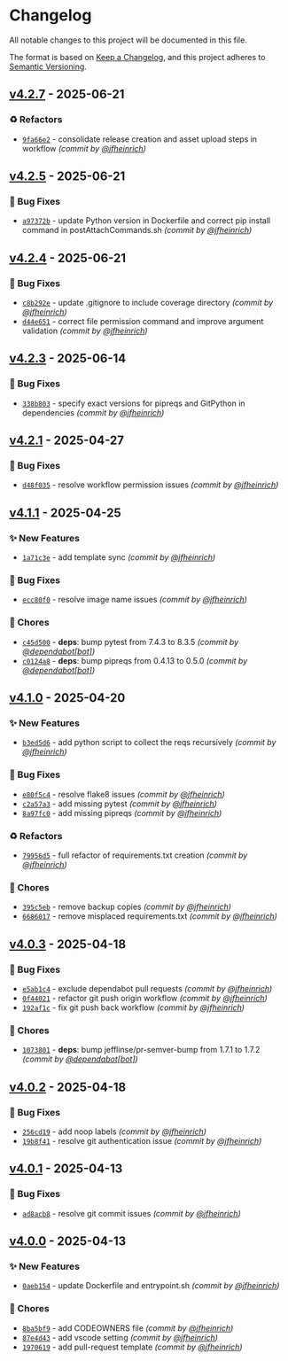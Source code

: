 # Changelog
All notable changes to this project will be documented in this file.

The format is based on [Keep a Changelog](https://keepachangelog.com/en/1.0.0/),
and this project adheres to [Semantic Versioning](https://semver.org/spec/v2.0.0.html).

## [v4.2.7] - 2025-06-21
### :recycle: Refactors
- [`9fa66e2`](https://github.com/jfheinrich-eu/pipreqs-action/commit/9fa66e2ec383308c72abe040c34ffa2ef7ca6838) - consolidate release creation and asset upload steps in workflow *(commit by [@jfheinrich](https://github.com/jfheinrich))*


## [v4.2.5] - 2025-06-21
### :bug: Bug Fixes
- [`a97372b`](https://github.com/jfheinrich-eu/pipreqs-action/commit/a97372b819682eae6068b903ff51ed5f6819c846) - update Python version in Dockerfile and correct pip install command in postAttachCommands.sh *(commit by [@jfheinrich](https://github.com/jfheinrich))*


## [v4.2.4] - 2025-06-21
### :bug: Bug Fixes
- [`c8b292e`](https://github.com/jfheinrich-eu/pipreqs-action/commit/c8b292e0ff1bfbb57be5adaa9bab33545bf96306) - update .gitignore to include coverage directory *(commit by [@jfheinrich](https://github.com/jfheinrich))*
- [`d44e651`](https://github.com/jfheinrich-eu/pipreqs-action/commit/d44e651b078ce6e5a34f487f37f1b27b4495e631) - correct file permission command and improve argument validation *(commit by [@jfheinrich](https://github.com/jfheinrich))*


## [v4.2.3] - 2025-06-14
### :bug: Bug Fixes
- [`338b803`](https://github.com/jfheinrich-eu/pipreqs-action/commit/338b8034fd83a7083893f09a389c69644b158f7c) - specify exact versions for pipreqs and GitPython in dependencies *(commit by [@jfheinrich](https://github.com/jfheinrich))*


## [v4.2.1] - 2025-04-27
### :bug: Bug Fixes
- [`d48f035`](https://github.com/jfheinrich-eu/pipreqs-action/commit/d48f03507491ff96555256c4dd33195a7f807762) - resolve workflow permission issues *(commit by [@jfheinrich](https://github.com/jfheinrich))*


## [v4.1.1] - 2025-04-25
### :sparkles: New Features
- [`1a71c3e`](https://github.com/jfheinrich-eu/pipreqs-action/commit/1a71c3e0d896c4c058ab4bcc2e514707d5448f8d) - add template sync *(commit by [@jfheinrich](https://github.com/jfheinrich))*

### :bug: Bug Fixes
- [`ecc80f0`](https://github.com/jfheinrich-eu/pipreqs-action/commit/ecc80f063744508c6c91c03be1b519d0d3c1a673) - resolve image name issues *(commit by [@jfheinrich](https://github.com/jfheinrich))*

### :wrench: Chores
- [`c45d500`](https://github.com/jfheinrich-eu/pipreqs-action/commit/c45d50046a9229094f5ded0c54cd31384994deaa) - **deps**: bump pytest from 7.4.3 to 8.3.5 *(commit by [@dependabot[bot]](https://github.com/apps/dependabot))*
- [`c0124a8`](https://github.com/jfheinrich-eu/pipreqs-action/commit/c0124a8b7996b5d123258c885196fb7c0a3a9a75) - **deps**: bump pipreqs from 0.4.13 to 0.5.0 *(commit by [@dependabot[bot]](https://github.com/apps/dependabot))*


## [v4.1.0] - 2025-04-20
### :sparkles: New Features
- [`b3ed5d6`](https://github.com/jfheinrich-eu/pipreqs-action/commit/b3ed5d68a20956258dadc8bd3f5264f06ec91e4d) - add python script to collect the reqs recursively *(commit by [@jfheinrich](https://github.com/jfheinrich))*

### :bug: Bug Fixes
- [`e80f5c4`](https://github.com/jfheinrich-eu/pipreqs-action/commit/e80f5c4e477de05c6ab30c40893f8a3739427ccf) - resolve flake8 issues *(commit by [@jfheinrich](https://github.com/jfheinrich))*
- [`c2a57a3`](https://github.com/jfheinrich-eu/pipreqs-action/commit/c2a57a3be76b7c95814a0ac3d46df52e992e7365) - add missing pytest *(commit by [@jfheinrich](https://github.com/jfheinrich))*
- [`8a97fc0`](https://github.com/jfheinrich-eu/pipreqs-action/commit/8a97fc0b4b1b53a736437d888639e4c0f350494c) - add missing pipreqs *(commit by [@jfheinrich](https://github.com/jfheinrich))*

### :recycle: Refactors
- [`79956d5`](https://github.com/jfheinrich-eu/pipreqs-action/commit/79956d55a52b8ebe7608bf857e2a69347a846578) - full refactor of requirements.txt creation *(commit by [@jfheinrich](https://github.com/jfheinrich))*

### :wrench: Chores
- [`395c5eb`](https://github.com/jfheinrich-eu/pipreqs-action/commit/395c5ebfde58d064140487de16d4c6a5d0633ee0) - remove backup copies *(commit by [@jfheinrich](https://github.com/jfheinrich))*
- [`6686017`](https://github.com/jfheinrich-eu/pipreqs-action/commit/66860179dba8bd81e1ccee15e855053daa690035) - remove misplaced requirements.txt *(commit by [@jfheinrich](https://github.com/jfheinrich))*


## [v4.0.3] - 2025-04-18
### :bug: Bug Fixes
- [`e5ab1c4`](https://github.com/jfheinrich-eu/pipreqs-action/commit/e5ab1c48cc499e64b2144280afa027b6dd020b27) - exclude dependabot pull requests *(commit by [@jfheinrich](https://github.com/jfheinrich))*
- [`0f44021`](https://github.com/jfheinrich-eu/pipreqs-action/commit/0f44021afbfe701d233b79b3e8f669db6060fb6c) - refactor git push origin workflow *(commit by [@jfheinrich](https://github.com/jfheinrich))*
- [`192af1c`](https://github.com/jfheinrich-eu/pipreqs-action/commit/192af1cf9cdd3007fe248fb01931ec1d345b179c) - fix git push back workflow *(commit by [@jfheinrich](https://github.com/jfheinrich))*

### :wrench: Chores
- [`1073801`](https://github.com/jfheinrich-eu/pipreqs-action/commit/1073801b820bf1fe0ad8684245fe425c2169a91f) - **deps**: bump jefflinse/pr-semver-bump from 1.7.1 to 1.7.2 *(commit by [@dependabot[bot]](https://github.com/apps/dependabot))*


## [v4.0.2] - 2025-04-18
### :bug: Bug Fixes
- [`256cd19`](https://github.com/jfheinrich-eu/pipreqs-action/commit/256cd19187ebf354b3cd194fe86443d034b075bf) - add noop labels *(commit by [@jfheinrich](https://github.com/jfheinrich))*
- [`19b8f41`](https://github.com/jfheinrich-eu/pipreqs-action/commit/19b8f414e1c9406fe7a29cf1594f3e2202a8e029) - resolve git authentication issue *(commit by [@jfheinrich](https://github.com/jfheinrich))*


## [v4.0.1] - 2025-04-13
### :bug: Bug Fixes
- [`ad8acb8`](https://github.com/jfheinrich-eu/pipreqs-action/commit/ad8acb87e2fbf43a13d72d3b8e7eb9c5600bb5c6) - resolve git commit issues *(commit by [@jfheinrich](https://github.com/jfheinrich))*


## [v4.0.0] - 2025-04-13
### :sparkles: New Features
- [`0aeb154`](https://github.com/jfheinrich-eu/pipreqs-action/commit/0aeb154551d7aaa630443a5eb509a7c2e51efeb5) - update Dockerfile and entrypoint.sh *(commit by [@jfheinrich](https://github.com/jfheinrich))*

### :wrench: Chores
- [`8ba5bf9`](https://github.com/jfheinrich-eu/pipreqs-action/commit/8ba5bf9f5e1f99c4ba23246ff0f30ba65ecde4d4) - add CODEOWNERS file *(commit by [@jfheinrich](https://github.com/jfheinrich))*
- [`87e4d43`](https://github.com/jfheinrich-eu/pipreqs-action/commit/87e4d431d7ead3ba3410003736b678a26873dbcd) - add vscode setting *(commit by [@jfheinrich](https://github.com/jfheinrich))*
- [`1970619`](https://github.com/jfheinrich-eu/pipreqs-action/commit/19706191d51cdd86b443e8f85558e8c4bb91affb) - add pull-request template *(commit by [@jfheinrich](https://github.com/jfheinrich))*

[v4.0.0]: https://github.com/jfheinrich-eu/pipreqs-action/compare/v3.0.0...v4.0.0
[v4.0.1]: https://github.com/jfheinrich-eu/pipreqs-action/compare/v4.0.0...v4.0.1
[v4.0.2]: https://github.com/jfheinrich-eu/pipreqs-action/compare/v4.0.1...v4.0.2
[v4.0.3]: https://github.com/jfheinrich-eu/pipreqs-action/compare/v4.0.2...v4.0.3
[v4.1.0]: https://github.com/jfheinrich-eu/pipreqs-action/compare/v4.0.3...v4.1.0
[v4.1.1]: https://github.com/jfheinrich-eu/pipreqs-action/compare/v4.1.0...v4.1.1
[v4.2.1]: https://github.com/jfheinrich-eu/pipreqs-action/compare/v4.2.0...v4.2.1
[v4.2.3]: https://github.com/jfheinrich-eu/pipreqs-action/compare/v4.2.2...v4.2.3
[v4.2.4]: https://github.com/jfheinrich-eu/pipreqs-action/compare/v4.2.3...v4.2.4
[v4.2.5]: https://github.com/jfheinrich-eu/pipreqs-action/compare/v4.2.4...v4.2.5
[v4.2.7]: https://github.com/jfheinrich-eu/pipreqs-action/compare/v4.2.6...v4.2.7
